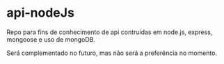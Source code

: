 # api-nodeJs

Repo para fins de conhecimento de api contruidas em node.js, express, mongoose e uso de mongoDB.

Será complementado no futuro, mas não será a preferência no momento.
